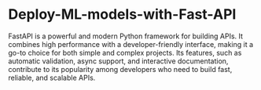 # Deploy-ML-models-with-Fast-API
FastAPI is a powerful and modern Python framework for building APIs. It combines high performance with a developer-friendly interface, making it a go-to choice for both simple and complex projects. Its features, such as automatic validation, async support, and interactive documentation, contribute to its popularity among developers who need to build fast, reliable, and scalable APIs.

